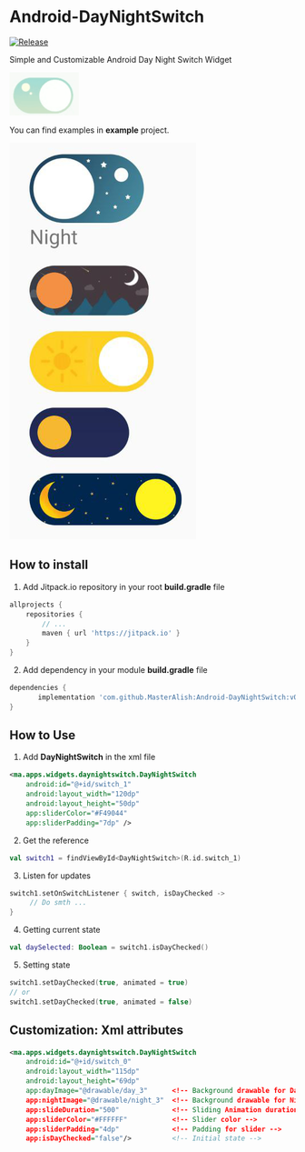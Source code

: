 # Android-DayNightSwitch

[![Release](https://jitpack.io/v/MasterAlish/Android-DayNightSwitch.svg)](https://jitpack.io/#MasterAlish/Android-DayNightSwitch)

Simple and Customizable Android Day Night Switch Widget

![Slider](/images/example.gif?raw=true "Example 1")

You can find examples in **example** project.

![Sliders](/images/examples.png?raw=true "Example 2")

## How to install

1. Add Jitpack.io repository in your root __build.gradle__ file

```gradle
allprojects {
	repositories {
		// ...
		maven { url 'https://jitpack.io' }
	}
}
```

2. Add dependency in your module __build.gradle__ file

```gradle
dependencies {
       implementation 'com.github.MasterAlish:Android-DayNightSwitch:v0.1'
}
```

## How to Use

1. Add __DayNightSwitch__ in the xml file

```xml
<ma.apps.widgets.daynightswitch.DayNightSwitch
    android:id="@+id/switch_1"
    android:layout_width="120dp"
    android:layout_height="50dp"
    app:sliderColor="#F49044"
    app:sliderPadding="7dp" />
```

2. Get the reference 

```kotlin
val switch1 = findViewById<DayNightSwitch>(R.id.switch_1)
```

3. Listen for updates

```kotlin
switch1.setOnSwitchListener { switch, isDayChecked ->
     // Do smth ...
}
```

4. Getting current state

```kotlin
val daySelected: Boolean = switch1.isDayChecked()
```

5. Setting state

```kotlin
switch1.setDayChecked(true, animated = true)
// or
switch1.setDayChecked(true, animated = false)
```

## Customization: Xml attributes

```xml
<ma.apps.widgets.daynightswitch.DayNightSwitch
    android:id="@+id/switch_0"
    android:layout_width="115dp"
    android:layout_height="69dp"
    app:dayImage="@drawable/day_3"      <!-- Background drawable for Day state -->
    app:nightImage="@drawable/night_3"  <!-- Background drawable for Night state -->
    app:slideDuration="500"             <!-- Sliding Animation duration -->
    app:sliderColor="#FFFFFF"           <!-- Slider color -->
    app:sliderPadding="4dp"             <!-- Padding for slider -->
    app:isDayChecked="false"/>          <!-- Initial state -->
```

